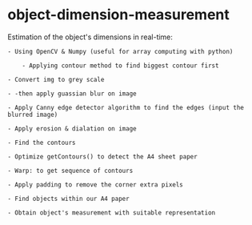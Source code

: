 # object-dimension-measurement

Estimation of the object's dimensions in real-time:

	- Using OpenCV & Numpy (useful for array computing with python)
	
        - Applying contour method to find biggest contour first
	
	- Convert img to grey scale 
	
	- -then apply guassian blur on image 
	
	- Apply Canny edge detector algorithm to find the edges (input the blurred image)
	
	- Apply erosion & dialation on image
	
	- Find the contours
	
	- Optimize getContours() to detect the A4 sheet paper
	
	- Warp: to get sequence of contours
	
	- Apply padding to remove the corner extra pixels
	
	- Find objects within our A4 paper
	
	- Obtain object's measurement with suitable representation
